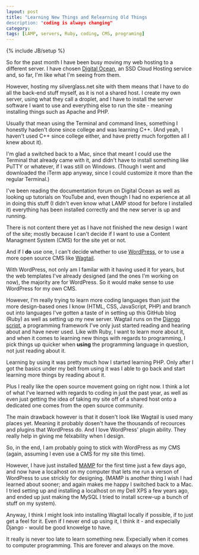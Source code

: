 ```yaml
---
layout: post
title: "Learning New Things and Relearning Old Things
description: "coding is always changing"
category: 
tags: [LAMP, servers, Ruby, coding, CMS, programing]
---
```

{% include JB/setup %}

So for the past month I have been busy moving my web hosting to a different server. I have chosen [Digital Ocean](https://www.digitalocean.com/), an SSD Cloud Hosting service and, so far, I'm like what I'm seeing from them. 

However, hosting my silverglass.net site with them means that I have to do all the back-end stuff myself, as it is not a shared host. I create my own server, using what they call a droplet, and I have to install the server software I want to use and everything else to run the site - meaning installing things such as Apache and PHP. 

Usually that mean using the Terminal and command lines, something I honestly haden't done since college and was learning C++. (And yeah, I haven't used C++ since college either, and have pretty much forgotten all I knew about it).

I'm glad a switched back to a Mac, since that meant I could use the Terminal that already came with it, and didn't have to install something like PuTTY or whatever, if I was still on Windows. (Though I went and downloaded the iTerm app anyway, since I could customize it more than the regular Terminal.)

<!--more--> 

I've been reading the documentation forum on Digital Ocean as well as looking up tutorials on YouTube and, even though I had no experience at all in doing this stuff (I didn't even know what LAMP stood for before I installed it) everything has been installed correctly and the new server is up and running. 

There is not content there yet as I have not finished the new design I want of the site; mostly because I can't decide if I want to use a Content Managment System (CMS) for the site yet or not. 

And if I **do** use one, I can't decide whether to use [WordPress](http://wordpress.org/), or to use a more open source CMS like [Wagtail](http://wagtail.io/). 

With WordPress, not only am I familar with it having used it for years, but the web templates I've already designed (and the ones I'm working on now), the majority are for WordPress. So it would make sense to use WordPress for my own CMS. 

However, I'm really trying to learn more coding languages than just the more design-based ones I know (HTML, CSS, JavaScript, PHP) and branch out into languages I've gotten a taste of in setting up this GitHub blog (Ruby) as well as setting up my new server. Wagtail runs on the [Django script](https://www.djangoproject.com/), a programming framework I've only just started reading and hearing about and have never used. Like with Ruby, I want to learn more about it, and when it comes to learning new things with regards to programming, I pick things up quicker when **using** the programming language in question, not just reading about it. 

Learning by using it was pretty much how I started learning PHP. Only after I got the basics under my belt from using it was I able to go back and start learning more things by reading about it.

Plus I really like the open source movement going on right now. I think a lot of what I've learned with regards to coding in just the past year, as well as even just getting the idea of taking my site off of a shared host onto a dedicated one comes from the open source community.

The main drawback however is that it dosen't look like Wagtail is used many places yet. Meaning it probably dosen't have the thousands of recources and plugins that WordPress do. And I love WordPress' plugin ability. They really help in giving me felxability when I design. 

So, in the end, I am probably going to stick with WordPress as my CMS (again, assuming I even use a CMS for my site this time). 

However, I have just installed [MAMP](http://www.mamp.info/en/) for the first time just a few days ago, and now have a localhost on my computer that lets me run a verson of WordPress to use strickly for designing. (MAMP is another thing I wish I had learned about sooner; and again makes me happy I switched back to a Mac. I tried setting up and installing a localhost on my Dell XPS a few years ago, and ended up just making the MySQL I tried to install screw-up a bunch of stuff on my system).

Anyway, I think I might look into installing Wagtail locally if possible, if to just get a feel for it. Even if I never end up using it, I think it - and expecially Django - would be good knowelge to have. 

It really is never too late to learn something new. Expecially when it comes to computer programming. This are forever and always on the move.        
